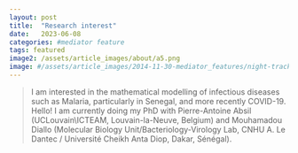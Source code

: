 ```yaml
---
layout: post
title:  "Research interest"
date:   2023-06-08 
categories: #mediator feature
tags: featured
image2: /assets/article_images/about/a5.png
image: #/assets/article_images/2014-11-30-mediator_features/night-track.JPG
---
```




>I am interested in the mathematical modelling of infectious diseases such as Malaria, particularly in Senegal, and more recently COVID-19.
>Hello! I am currently doing my PhD with Pierre-Antoine Absil (UCLouvain\ICTEAM, Louvain-la-Neuve, Belgium) and Mouhamadou Diallo (Molecular Biology Unit/Bacteriology-Virology Lab, CNHU A. Le Dantec / Université Cheikh Anta Diop, Dakar, Sénégal).


